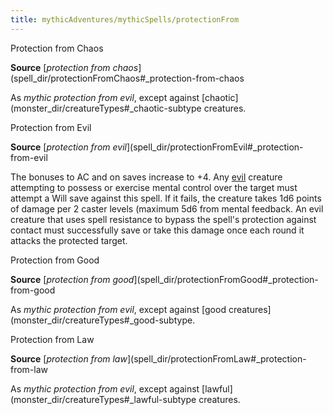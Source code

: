 ```yaml
---
title: mythicAdventures/mythicSpells/protectionFrom
---
```

Protection from Chaos

**Source** [_protection from chaos_](spell_dir/protectionFromChaos#_protection-from-chaos

As _mythic protection from evil_, except against [chaotic](monster_dir/creatureTypes#_chaotic-subtype creatures.

Protection from Evil

**Source** [_protection from evil_](spell_dir/protectionFromEvil#_protection-from-evil

The bonuses to AC and on saves increase to +4. Any [evil](monster_dir/creatureTypes#_evil-subtype) creature attempting to possess or exercise mental control over the target must attempt a Will save against this spell. If it fails, the creature takes 1d6 points of damage per 2 caster levels (maximum 5d6 from mental feedback. An evil creature that uses spell resistance to bypass the spell's protection against contact must successfully save or take this damage once each round it attacks the protected target.

Protection from Good

**Source** [_protection from good_](spell_dir/protectionFromGood#_protection-from-good

As _mythic protection from evil_, except against [good creatures](monster_dir/creatureTypes#_good-subtype.

Protection from Law

**Source** [_protection from law_](spell_dir/protectionFromLaw#_protection-from-law

As _mythic protection from evil_, except against [lawful](monster_dir/creatureTypes#_lawful-subtype creatures.

